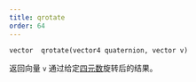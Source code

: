 ```yaml
---
title: qrotate
order: 64
---
```

`vector  qrotate(vector4 quaternion, vector v)`

返回向量 `v` 通过给定[四元数](http://en.wikipedia.org/wiki/Quaternion)旋转后的结果。
